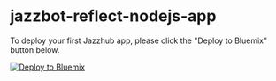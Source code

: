 # jazzbot-reflect-nodejs-app

To deploy your first Jazzhub app, please click the "Deploy to Bluemix" button below.

[![Deploy to Bluemix](https://bluemix.net/deploy/button.png)](https://bluemix.net/deploy?repository=https://github.com/snippet-java/jazzbot-reflect-nodejs-app)